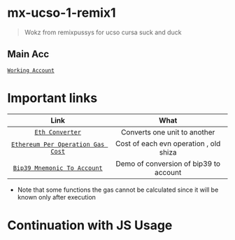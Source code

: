 # mx-ucso-1-remix1

> Wokz from remixpussys for ucso cursa suck and duck

## Main Acc 

[`Working Account`](https://sepolia.etherscan.io/address/0x6ac2fe84665850296377c57e742378456532da50)

# Important links 

Link | What 
:--: | :--: 
[`Eth Converter`](https://eth-converter.com/) | Converts one unit to another 
[`Ethereum Per Operation Gas Cost`](https://docs.google.com/spreadsheets/d/1n6mRqkBz3iWcOlRem_mO09GtSKEKrAsfO7Frgx18pNU/edit?gid=0#gid=0) | Cost of each evn operation , old shiza 
[`Bip39 Mnemonic To Account`](https://iancoleman.io/bip39/) | Demo of conversion of bip39 to account

- Note that some functions the gas cannot be calculated since it will be known only after execution 

# Continuation with JS Usage